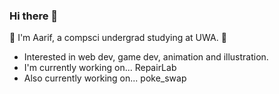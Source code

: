 ### Hi there 👋

<!--
**AarifLamat/AarifLamat** is a ✨ _special_ ✨ repository because its `README.md` (this file) appears on your GitHub profile.

Here are some ideas to get you started:

- 🔭 I’m currently working on ...
- 🌱 I’m currently learning ...
- 👯 I’m looking to collaborate on ...
- 🤔 I’m looking for help with ...
- 💬 Ask me about ...
- 📫 How to reach me: ...
- 😄 Pronouns: ...
- ⚡ Fun fact: ...
-->

🌱 I'm Aarif, a compsci undergrad studying at UWA. 🌱
- Interested in web dev, game dev, animation and illustration.
- I'm currently working on... RepairLab
- Also currently working on... poke_swap
